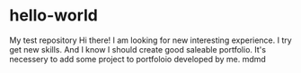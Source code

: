 # hello-world
My test repository
Hi there! I am looking for new interesting experience. I try get new skills. And I know I should create good saleable portfolio. It's necessery to add some project to portfoloio developed by me. mdmd
